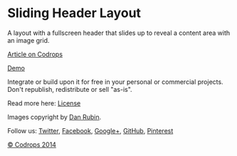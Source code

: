 Sliding Header Layout
=========

A layout with a fullscreen header that slides up to reveal a content area with an image grid.

[Article on Codrops](http://tympanus.net/codrops/?p=21934)

[Demo](http://tympanus.net/Tutorials/SlidingHeaderLayout/)

Integrate or build upon it for free in your personal or commercial projects. Don't republish, redistribute or sell "as-is". 

Read more here: [License](http://tympanus.net/codrops/licensing/)

Images copyright by [Dan Rubin](http://instagram.com/danrubin/).

Follow us: [Twitter](http://www.twitter.com/codrops), [Facebook](http://www.facebook.com/pages/Codrops/159107397912), [Google+](https://plus.google.com/101095823814290637419), [GitHub](https://github.com/codrops), [Pinterest](http://www.pinterest.com/codrops/)

[© Codrops 2014](http://www.codrops.com)
